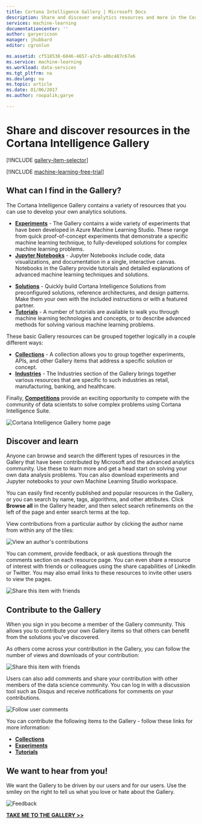 ```yaml
---
title: Cortana Intelligence Gallery | Microsoft Docs
description: Share and discover analytics resources and more in the Cortana Intelligence Gallery. Learn from others and make your own contributions to the community.
services: machine-learning
documentationcenter: ''
author: garyericson
manager: jhubbard
editor: cgronlun

ms.assetid: cf518538-6046-4657-a7cb-a0bc487c67e6
ms.service: machine-learning
ms.workload: data-services
ms.tgt_pltfrm: na
ms.devlang: na
ms.topic: article
ms.date: 01/06/2017
ms.author: roopalik;garye

---
```

# Share and discover resources in the Cortana Intelligence Gallery
[!INCLUDE [gallery-item-selector](../../includes/machine-learning-gallery-item-selector.md)]

<!-- separating these 2 includes -->

[!INCLUDE [machine-learning-free-trial](../../includes/machine-learning-free-trial.md)]

## What can I find in the Gallery?
The Cortana Intelligence Gallery contains a variety of resources that you can use to develop your own analytics solutions.

* **[Experiments](machine-learning-gallery-experiments.md)** - The Gallery contains a wide variety of experiments that have been developed in Azure Machine Learning Studio. These range from quick proof-of-concept experiments that demonstrate a specific machine learning technique, to fully-developed solutions for complex machine learning problems.
* **[Jupyter Notebooks](machine-learning-gallery-jupyter-notebooks.md)** - Jupyter Notebooks include code, data visualizations, and documentation in a single, interactive canvas.
  Notebooks in the Gallery provide tutorials and detailed explanations of advanced machine learning techniques and solutions.

<!--
- **[Machine Learning APIs](https://machine-learning-gallery-apis.md)** - An experiment developed in Azure Machine Learning can be launched as a web service so that the analytics model can be accessed by others through a set of REST APIs. A variety of these APIs are available in the Gallery, such as a product recommendation engine or cloud-based face and speech recognition.
-->

* **[Solutions](machine-learning-gallery-solutions.md)** - Quickly build Cortana Intelligence Solutions from preconfigured solutions, reference architectures, and design patterns. Make them your own with the included instructions or with a featured partner.
* **[Tutorials](machine-learning-gallery-tutorials.md)** - A number of tutorials are available to walk you through machine learning technologies and concepts, or to describe advanced methods for solving various machine learning problems.

These basic Gallery resources can be grouped together logically in a couple different ways:

* **[Collections](machine-learning-gallery-collections.md)** - A collection allows you to group together experiments, APIs, and other Gallery items that address a specific solution or concept.
* **[Industries](machine-learning-gallery-industries.md)** - The Industries section of the Gallery brings together various resources that are specific to such industries as retail, manufacturing, banking, and healthcare.

Finally, **[Competitions](machine-learning-gallery-competitions.md)** provide an exciting opportunity to compete with the community of data scientsts to solve complex problems using Cortana Intelligence Suite.

![Cortana Intelligence Gallery home page](media/machine-learning-gallery-how-to-use-contribute-publish/gallery-home-page.png)

## Discover and learn
Anyone can browse and search the different types of resources in the Gallery that have been contributed by Microsoft and the advanced analytics community.
Use these to learn more and get a head start on solving your own data analysis problems.
You can also download experiments and Jupyter notebooks to your own Machine Learning Studio workspace.

You can easily find recently published and popular resources in the Gallery, or you can search by name, tags, algorithms, and other attributes.
Click **Browse all** in the Gallery header, and then select search refinements on the left of the page and enter search terms at the top.

View contributions from a particular author by clicking the author name from within any of the tiles:

![View an author's contributions](media/machine-learning-gallery-how-to-use-contribute-publish/view-by-author.png)

You can comment, provide feedback, or ask questions through the comments section on each resource page.
You can even share a resource of interest with friends or colleagues using the share capabilities of LinkedIn or Twitter.
You may also email links to these resources to invite other users to view the pages.

![Share this item with friends](media/machine-learning-gallery-how-to-use-contribute-publish/comment-and-share.png)

## Contribute to the Gallery
When you sign in you become a member of the Gallery community. This allows you to contribute your own Gallery items so that others can benefit from the solutions you've discovered.

As others come across your contribution in the Gallery, you can follow the number of views and downloads of your contribution:

![Share this item with friends](media/machine-learning-gallery-how-to-use-contribute-publish/view-and-download-counts.png)

Users can also add comments and share your contribution with other members of the data science community.
You can log in with a discussion tool such as Disqus and receive notifications for comments on your contributions.

![Follow user comments](media/machine-learning-gallery-how-to-use-contribute-publish/follow-comments.png)

You can contribute the following items to the Gallery - follow these links for more information:

* **[Collections](machine-learning-gallery-collections.md#contribute)**
* **[Experiments](machine-learning-gallery-experiments.md#contribute)**
* **[Tutorials](machine-learning-gallery-tutorials.md#contribute)**

## We want to hear from you!
We want the Gallery to be driven by our users and for our users. Use the smiley on the right to tell us what you love or hate about the Gallery.  

![Feedback](./media/machine-learning-gallery-how-to-use-contribute-publish/feedback.png)

**[TAKE ME TO THE GALLERY >>](http://gallery.cortanaintelligence.com)**

